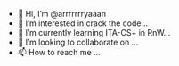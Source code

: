 - 👋 Hi, I’m @arrrrrrryaaan
- 👀 I’m interested in crack the code...
- 🌱 I’m currently learning ITA-CS+ in RnW...
- 💞️ I’m looking to collaborate on ...
- 📫 How to reach me ...

<!---
arrrrrrryaaan/arrrrrrryaaan is a ✨ special ✨ repository because its `README.md` (this file) appears on your GitHub profile.
You can click the Preview link to take a look at your changes.
--->

